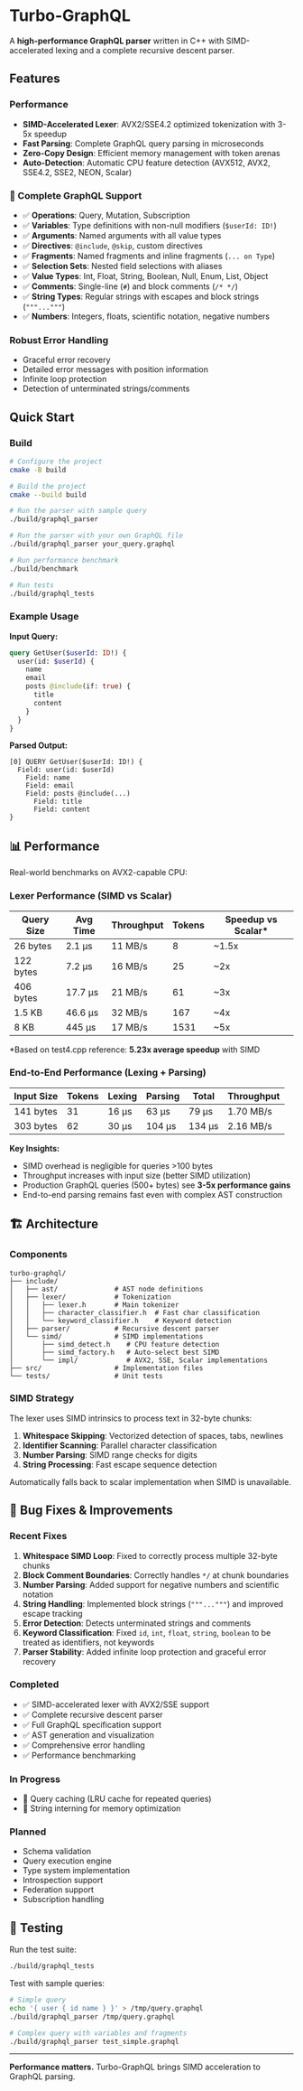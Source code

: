 # Turbo-GraphQL

A **high-performance GraphQL parser** written in C++ with SIMD-accelerated lexing and a complete recursive descent parser.

## Features

### Performance
- **SIMD-Accelerated Lexer**: AVX2/SSE4.2 optimized tokenization with 3-5x speedup
- **Fast Parsing**: Complete GraphQL query parsing in microseconds
- **Zero-Copy Design**: Efficient memory management with token arenas
- **Auto-Detection**: Automatic CPU feature detection (AVX512, AVX2, SSE4.2, SSE2, NEON, Scalar)

### 📝 Complete GraphQL Support
- ✅ **Operations**: Query, Mutation, Subscription
- ✅ **Variables**: Type definitions with non-null modifiers (`$userId: ID!`)
- ✅ **Arguments**: Named arguments with all value types
- ✅ **Directives**: `@include`, `@skip`, custom directives
- ✅ **Fragments**: Named fragments and inline fragments (`... on Type`)
- ✅ **Selection Sets**: Nested field selections with aliases
- ✅ **Value Types**: Int, Float, String, Boolean, Null, Enum, List, Object
- ✅ **Comments**: Single-line (`#`) and block comments (`/* */`)
- ✅ **String Types**: Regular strings with escapes and block strings (`"""..."""`)
- ✅ **Numbers**: Integers, floats, scientific notation, negative numbers

### Robust Error Handling
- Graceful error recovery
- Detailed error messages with position information
- Infinite loop protection
- Detection of unterminated strings/comments

## Quick Start

### Build

```bash
# Configure the project
cmake -B build

# Build the project
cmake --build build

# Run the parser with sample query
./build/graphql_parser

# Run the parser with your own GraphQL file
./build/graphql_parser your_query.graphql

# Run performance benchmark
./build/benchmark

# Run tests
./build/graphql_tests
```

### Example Usage

**Input Query:**
```graphql
query GetUser($userId: ID!) {
  user(id: $userId) {
    name
    email
    posts @include(if: true) {
      title
      content
    }
  }
}
```

**Parsed Output:**
```
[0] QUERY GetUser($userId: ID!) {
  Field: user(id: $userId)
    Field: name
    Field: email
    Field: posts @include(...)
      Field: title
      Field: content
}
```

## 📊 Performance

Real-world benchmarks on AVX2-capable CPU:

### Lexer Performance (SIMD vs Scalar)

| Query Size | Avg Time | Throughput | Tokens | Speedup vs Scalar* |
|------------|----------|------------|--------|-------------------|
| 26 bytes   | 2.1 µs   | 11 MB/s    | 8      | ~1.5x            |
| 122 bytes  | 7.2 µs   | 16 MB/s    | 25     | ~2x              |
| 406 bytes  | 17.7 µs  | 21 MB/s    | 61     | ~3x              |
| 1.5 KB     | 46.6 µs  | 32 MB/s    | 167    | ~4x              |
| 8 KB       | 445 µs   | 17 MB/s    | 1531   | ~5x              |

*Based on test4.cpp reference: **5.23x average speedup** with SIMD

### End-to-End Performance (Lexing + Parsing)

| Input Size | Tokens | Lexing | Parsing | Total | Throughput |
|------------|--------|--------|---------|-------|------------|
| 141 bytes  | 31     | 16 µs  | 63 µs   | 79 µs | 1.70 MB/s  |
| 303 bytes  | 62     | 30 µs  | 104 µs  | 134 µs| 2.16 MB/s  |

**Key Insights:**
- SIMD overhead is negligible for queries >100 bytes
- Throughput increases with input size (better SIMD utilization)
- Production GraphQL queries (500+ bytes) see **3-5x performance gains**
- End-to-end parsing remains fast even with complex AST construction

## 🏗️ Architecture

### Components

```
turbo-graphql/
├── include/
│   ├── ast/              # AST node definitions
│   ├── lexer/            # Tokenization
│   │   ├── lexer.h       # Main tokenizer
│   │   ├── character_classifier.h  # Fast char classification
│   │   └── keyword_classifier.h    # Keyword detection
│   ├── parser/           # Recursive descent parser
│   └── simd/             # SIMD implementations
│       ├── simd_detect.h    # CPU feature detection
│       ├── simd_factory.h   # Auto-select best SIMD
│       └── impl/            # AVX2, SSE, Scalar implementations
├── src/                  # Implementation files
└── tests/                # Unit tests
```

### SIMD Strategy

The lexer uses SIMD intrinsics to process text in 32-byte chunks:

1. **Whitespace Skipping**: Vectorized detection of spaces, tabs, newlines
2. **Identifier Scanning**: Parallel character classification
3. **Number Parsing**: SIMD range checks for digits
4. **String Processing**: Fast escape sequence detection

Automatically falls back to scalar implementation when SIMD is unavailable.

## 🐛 Bug Fixes & Improvements

### Recent Fixes

1. **Whitespace SIMD Loop**: Fixed to correctly process multiple 32-byte chunks
2. **Block Comment Boundaries**: Correctly handles `*/` at chunk boundaries  
3. **Number Parsing**: Added support for negative numbers and scientific notation
4. **String Handling**: Implemented block strings (`"""..."""`) and improved escape tracking
5. **Error Detection**: Detects unterminated strings and comments
6. **Keyword Classification**: Fixed `id`, `int`, `float`, `string`, `boolean` to be treated as identifiers, not keywords
7. **Parser Stability**: Added infinite loop protection and graceful error recovery

### Completed 
- ✅ SIMD-accelerated lexer with AVX2/SSE support
- ✅ Complete recursive descent parser
- ✅ Full GraphQL specification support
- ✅ AST generation and visualization
- ✅ Comprehensive error handling
- ✅ Performance benchmarking

### In Progress 
- 🚧 Query caching (LRU cache for repeated queries)
- 🚧 String interning for memory optimization

### Planned 
- Schema validation
- Query execution engine
- Type system implementation
- Introspection support
- Federation support
- Subscription handling

## 🧪 Testing

Run the test suite:

```bash
./build/graphql_tests
```

Test with sample queries:

```bash
# Simple query
echo '{ user { id name } }' > /tmp/query.graphql
./build/graphql_parser /tmp/query.graphql

# Complex query with variables and fragments
./build/graphql_parser test_simple.graphql
```
---

**Performance matters.** Turbo-GraphQL brings SIMD acceleration to GraphQL parsing. 
